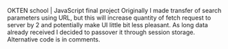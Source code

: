 OKTEN school | JavaScript final project
Originally I made transfer of search parameters using URL, but this will increase quantity of fetch 
request to server by 2 and potentially make UI little bit less pleasant. 
As long data already received I decided to passover it  through session storage.
Alternative code is in comments.
